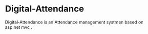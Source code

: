 # Digital-Attendance
Digital-Attendance is an Attendance management systmen based on asp.net mvc . 
